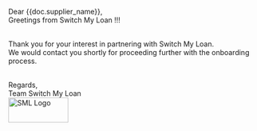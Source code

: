 Dear {{doc.supplier_name}}, <br>
Greetings from Switch My Loan !!! <br><br>

Thank you for your interest in partnering with Switch My Loan.<br>
We would contact you shortly for proceeding further with the onboarding process.<br><br>


Regards,<br>
Team Switch My Loan<br>
<img src="https://www.switchmyloan.in/assets/img/logo.png" alt="SML Logo" width="120" height="50">